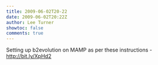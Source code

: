 ```yaml
---
title: 2009-06-02T20-22
date: 2009-06-02T20:22Z
author: Lee Turner
showtoc: false
comments: true
---
```


Setting up b2evolution on MAMP as per these instructions - http://bit.ly/XpHd2

